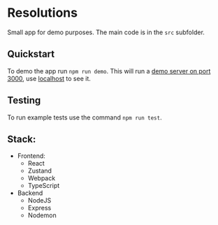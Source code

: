 # Resolutions

Small app for demo purposes.
The main code is in the `src` subfolder.

## Quickstart

To demo the app run `npm run demo`. This will run a [demo server on port 3000](http://localhost:3000), use [localhost](http://localhost:3000) to see it.

## Testing

To run example tests use the command `npm run test`.

## Stack:

- Frontend:
  - React
  - Zustand
  - Webpack
  - TypeScript
- Backend
  - NodeJS
  - Express
  - Nodemon
